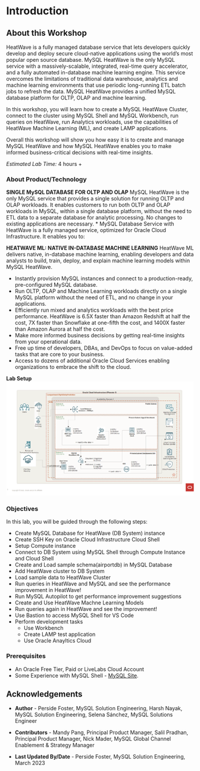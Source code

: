# Introduction

## About this Workshop

HeatWave is a fully managed database service that lets developers quickly
develop and deploy secure cloud-native applications using the world’s most
popular open source database. MySQL HeatWave is the only MySQL service
with a massively-scalable, integrated, real-time query accelerator, and a fully
automated in-database machine learning engine. This service overcomes the
limitations of traditional data warehouse, analytics and machine learning
environments that use periodic long-running ETL batch jobs to refresh the
data. MySQL HeatWave provides a unified MySQL database platform for
OLTP, OLAP and machine learning.

In this workshop, you will learn how to create a MySQL HeatWave Cluster, connect to the cluster using MySQL Shell and MySQL Workbench, run queries on HeatWave, run Analytics workloads, use the capabilities of HeatWave Machine Learning (ML), and create LAMP applications.

Overall this workshop will show you how easy it is to create and manage MySQL HeatWave and how MySQL HeatWave enables you to make informed business-critical decisions with real-time insights.

_Estimated Lab Time:_ 4 hours +

### About Product/Technology

**SINGLE MySQL DATABASE FOR OLTP AND OLAP**
MySQL HeatWave is the only MySQL service that provides a single solution for running OLTP and OLAP workloads. It
enables customers to run both OLTP and OLAP workloads in MySQL, within a single database platform, without the need to
ETL data to a separate database for analytic processing. No changes to existing applications are necessary. *
MySQL Database Service with HeatWave is a fully managed service, optimized for Oracle Cloud Infrastructure. It enables you to:

**HEATWAVE ML: NATIVE IN-DATABASE MACHINE LEARNING**
HeatWave ML delivers native, in-database machine learning, enabling developers and data analysts to build, train, deploy,
and explain machine learning models within MySQL HeatWave.

- Instantly provision MySQL instances and connect to a production-ready, pre-configured MySQL database.
- Run OLTP, OLAP and Machine Learning workloads directly on a single MySQL platform without the need of ETL, and no change in your applications.
- Efficiently run mixed and analytics workloads with the best price performance. HeatWave is 6.5X faster than Amazon Redshift at half the cost, 7X faster than Snowflake at one-fifth the cost, and 1400X faster than Amazon Aurora at half the cost.
- Make more informed business decisions by getting real-time insights from your operational data.
- Free up time of developers, DBAs, and DevOps to focus on value-added tasks that are core to your business.
- Access to dozens of additional Oracle Cloud Services enabling organizations to embrace the shift to the cloud.

**Lab Setup**
  ![INTRO](./images/heatwave-ML-architecture-compute.png "heatwave architecture ")

### Objectives

In this lab, you will be guided through the following steps:

- Create MySQL Database for HeatWave (DB System) instance
- Create SSH Key on Oracle Cloud Infrastructure Cloud Shell 
- Setup Compute instance
- Connect to DB System using MySQL Shell through Compute Instance and Cloud Shell 
- Create and Load sample schema(airportdb) in MySQL Database 
- Add HeatWave cluster to DB System
- Load sample data to HeatWave Cluster
- Run queries in HeatWave and MySQL and see the performance improvement in HeatWave!
- Run MySQL Autopilot to get performance improvement suggestions
- Create and Use HeatWave Machne Learning Models
- Run queries again in HeatWave and see the improvement!
- Use Bastion to access MySQL Shell for VS Code
- Perform development tasks
  - Use Workbench
  - Create LAMP test application
  - Use Oracle Anayltics Cloud

### Prerequisites

- An Oracle Free Tier, Paid or LiveLabs Cloud Account
- Some Experience with MySQL Shell - [MySQL Site](https://dev.MySQL.com/doc/MySQL-shell/8.0/en/).

## Acknowledgements

- **Author** - Perside Foster, MySQL Solution Engineering, Harsh Nayak, MySQL Solution Engineering, Selena Sánchez, MySQL Solutions Engineer

- **Contributors** - Mandy Pang, Principal Product Manager, Salil Pradhan, Principal Product Manager, Nick Mader, MySQL Global Channel Enablement & Strategy Manager
- **Last Updated By/Date** - Perside Foster, MySQL Solution Engineering, March 2023
